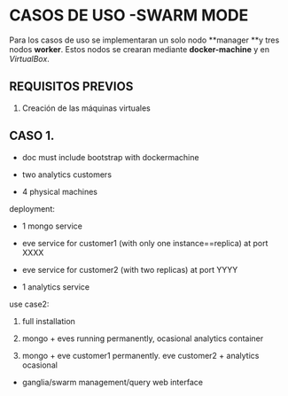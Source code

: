 # CASOS DE USO -SWARM MODE

Para los casos de uso se implementaran un solo nodo **manager **y tres nodos **worker**. Estos nodos se crearan mediante **docker-machine** y en _VirtualBox_.

## REQUISITOS PREVIOS

1. Creación de las máquinas virtuales 

## CASO 1.



* doc must include bootstrap with dockermachine

* two analytics customers

* 4 physical machines

deployment:

* 1 mongo service

* eve service for customer1 \(with only one instance==replica\) at port XXXX

* eve service for customer2 \(with two replicas\) at port YYYY

* 1 analytics service

use case2:

1. full installation

2. mongo + eves running permanently, ocasional analytics container

3. mongo + eve customer1 permanently. eve customer2 + analytics ocasional

* ganglia/swarm management/query web interface




